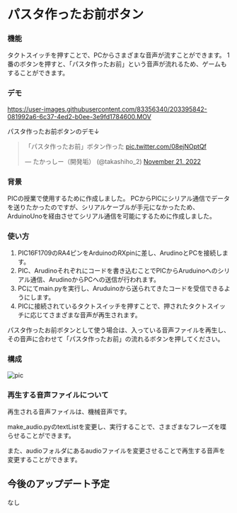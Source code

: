 # パスタ作ったお前ボタン

### 機能
タクトスイッチを押すことで、PCからさまざまな音声が流すことができます。
1番のボタンを押すと、「パスタ作ったお前」という音声が流れるため、ゲームもすることができます。

### デモ

https://user-images.githubusercontent.com/83356340/203395842-081992a6-6c37-4ed2-b0ee-3e9fd1784600.MOV

パスタ作ったお前ボタンのデモ↓


<blockquote class="twitter-tweet"><p lang="ja" dir="ltr">「パスタ作ったお前」ボタン作った <a href="https://t.co/08ejNOptQf">pic.twitter.com/08ejNOptQf</a></p>&mdash; たかっしー（開発垢） (@takashiho_2) <a href="https://twitter.com/takashiho_2/status/1594675807254740992?ref_src=twsrc%5Etfw">November 21, 2022</a></blockquote>

### 背景
PICの授業で使用するために作成しました。
PCからPICにシリアル通信でデータを送りたかったのですが、シリアルケーブルが手元になかったため、
ArduinoUnoを経由させてシリアル通信を可能にするために作成しました。

### 使い方
1. PIC16F1709のRA4ピンをArduinoのRXpinに差し、ArudinoとPCを接続します。
2. PIC、Arudinoそれぞれにコードを書き込むことでPICからAruduinoへのシリアル通信、ArudinoからPCへの送信が行われます。
3. PCにてmain.pyを実行し、Aruduinoから送られてきたコードを受信できるようにします。
4. PICに接続されているタクトスイッチを押すことで、押されたタクトスイッチに応じてさまざまな音声が再生されます。

パスタ作ったお前ボタンとして使う場合は、入っている音声ファイルを再生し、その音声に合わせて「パスタ作ったお前」の流れるボタンを押してください。

### 構成
![pic](https://user-images.githubusercontent.com/83356340/203396525-74632d28-2046-4e6d-82b5-f6493f61bdfd.png)



### 再生する音声ファイルについて
再生される音声ファイルは、機械音声です。

make_audio.pyのtextListを変更し、実行することで、さまざまなフレーズを喋らせることができます。

また、audioフォルダにあるaudioファイルを変更させることで再生する音声を変更することができます。

## 今後のアップデート予定
なし

